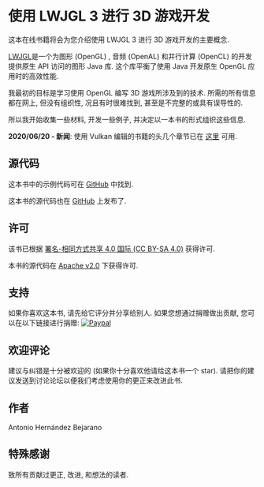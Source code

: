 # 使用 LWJGL 3 进行 3D 游戏开发

这本在线书籍将会为您介绍使用 LWJGL 3 进行 3D 游戏开发的主要概念.

[LWJGL](http://www.lwjgl.org/)是一个为图形 \(OpenGL\) , 音频 \(OpenAL\) 和并行计算 \(OpenCL\) 的开发提供原生 API 访问的图形 Java 库. 这个库平衡了使用 Java 开发原生 OpenGL 应用时的高效性能.

我最初的目标是学习使用 OpenGL 编写 3D 游戏所涉及到的技术. 所需的所有信息都在网上, 但没有组织性, 况且有时很难找到, 甚至是不完整的或具有误导性的.

所以我开始收集一些材料, 开发一些例子, 并决定以一本书的形式组织这些信息.

**2020/06/20 - 新闻**: 使用 Vulkan 编辑的书籍的头几个章节已在 [这里](https://github.com/lwjglgamedev/vulkanbook) 可用. 

## 源代码

这本书中的示例代码可在 [GitHub](https://github.com/lwjglgamedev/lwjglbook) 中找到.

这本书的源代码也在 [GitHub](https://github.com/lwjglgamedev/lwjglbook-bookcontents) 上发布了.

## 许可

该书已根据 [署名-相同方式共享 4.0 国际 \(CC BY-SA 4.0\)](http://creativecommons.org/licenses/by-sa/4.0/) 获得许可.

本书的源代码在 [Apache v2.0](https://www.apache.org/licenses/LICENSE-2.0 "Apache v2.0") 下获得许可.

## 支持

如果你喜欢这本书, 请先给它评分并分享给别人. 如果您想通过捐赠做出贡献, 您可以在以下链接进行捐赠: 
[![Paypal](https://www.paypalobjects.com/en_US/i/btn/btn_donate_LG.gif)](https://www.paypal.com/cgi-bin/webscr?cmd=_s-xclick&hosted_button_id=5MH9AA9TPQQBN)

## 欢迎评论

建议与纠错是十分被欢迎的 \(如果你十分喜欢他请给这本书一个 star\). 请把你的建议发送到讨论论坛以便我们考虑使用你的更正来改进此书.

## 作者

Antonio Hernández Bejarano

## 特殊感谢

致所有贡献过更正, 改进, 和想法的读者.